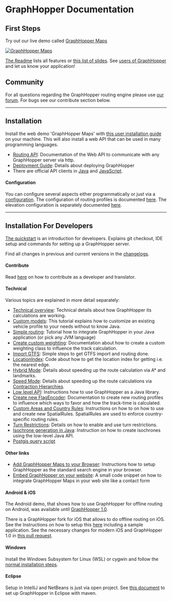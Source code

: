 # GraphHopper Documentation

## First Steps

Try out our live demo called [GraphHopper Maps](https://graphhopper.com/maps)

 [![GraphHopper Maps](https://karussell.files.wordpress.com/2014/12/graphhopper-maps-0-4-preview.png)](https://graphhopper.com/maps)

[The Readme](../README.md#features) lists all features or [this list of slides](https://graphhopper.com/public/slides/).
See [users of GraphHopper](https://www.graphhopper.com/showcases/) and let us know your application!

## Community

For all questions regarding the GraphHopper routing engine please use [our forum](https://discuss.graphhopper.com). 
For bugs see our contribute section below.

---

## Installation

Install the web demo 'GraphHopper Maps' with [this user installation guide](../README.md#installation) on your
machine. This will also install a web API that can be used in many programming languages.

 * [Routing API](./web/api-doc.md): Documentation of the Web API to communicate with any GraphHopper server via http.
 * [Deployment Guide](./core/deploy.md): Details about deploying GraphHopper 
 * There are official API clients in [Java](https://github.com/graphhopper/graphhopper/tree/master/client-hc) and [JavaScript](https://github.com/graphhopper/directions-api-js-client).

#### Configuration

You can configure several aspects either programmatically or just via a [configuration](../config-example.yml).
The configuration of routing profiles is documented [here](./core/profiles.md).
The elevation configuration is separately documented [here](./core/elevation.md).

---

## Installation For Developers

[The quickstart](./core/quickstart-from-source.md) is an introduction for developers. Explains git checkout, IDE setup and commands for setting up a GraphHopper server.

Find all changes in previous and current versions in the [changelogs](../CHANGELOG.md).

#### Contribute

Read [here](../CONTRIBUTING.md) on how to contribute as a developer and translator.

#### Technical

Various topics are explained in more detail separately:

 * [Technical overview](./core/technical.md): Technical details about how GraphHopper its calculations are working.
 * [Custom models](./core/custom-models.md): This tutorial explains how to customize an existing vehicle profile to your needs without to know Java.
 * [Simple routing](./core/routing.md): Tutorial how to integrate GraphHopper in your Java application (or pick any JVM language)
 * [Create custom weighting](./core/weighting.md): Documentation about how to create a custom weighting class to influence the track calculation.
 * [Import GTFS](../reader-gtfs): Simple steps to get GTFS import and routing done.
 * [LocationIndex](../example/src/main/java/com/graphhopper/example/LocationIndexExample.java): Code about how to get the location index for getting i.e. the nearest edge. 
 * [Hybrid Mode](./core/landmarks.md): Details about speeding up the route calculation via A* and landmarks.
 * [Speed Mode](./core/ch.md): Details about speeding up the route calculations via [Contraction Hierarchies](http://en.wikipedia.org/wiki/Contraction_hierarchies).
 * [Low level API](./core/low-level-api.md): Instructions how to use GraphHopper as a Java library.
 * [Create new FlagEncoder](./core/create-new-flagencoder.md): Documentation to create new routing profiles to influence which ways to favor and how the track-time is calculated.
 * [Custom Areas and Country Rules](./core/custom-areas-and-country-rules.md): Instructions on how to on how to use and create new SpatialRules. SpatialRules are used to enforce country-specific routing rules.
 * [Turn Restrictions](./core/turn-restrictions.md): Details on how to enable and use turn restrictions.
 * [Isochrone generation in Java](./isochrone/java.md): Instruction on how to create isochrones using the low-level Java API.
 * [Postgis query script](../core/files/postgis)


#### Other links

 * [Add GraphHopper Maps to your Browser](./web/open-search.md): Instructions how to setup GraphHopper as the standard search engine in your browser.
 * [Embed GraphHopper on your website](https://github.com/karussell/graphhopper-embed-form): A small code snippet on how to integrate GraphHopper Maps in your web site like a contact form

#### Android & iOS

The Android demo, that shows how to use GraphHopper for offline routing on
Android, was available until [GraphHopper 1.0](https://github.com/graphhopper/graphhopper/tree/1.0/android).

There is a GraphHopper fork for iOS that allows to do offline routing on
iOS. See the Instructions on how to setup this [here](https://github.com/graphhopper/graphhopper-ios/) including a sample application.
See the necessary changes for modern iOS and GraphHopper 1.0 in [this pull request](https://github.com/graphhopper/graphhopper-ios/pull/47).

#### Windows

Install the Windows Subsystem for Linux (WSL) or cygwin and follow the
[normal installation steps](../README.md#installation).

#### Eclipse

Setup in IntelliJ and NetBeans is just via open project. See [this document](./core/eclipse-setup.md) 
to set up GraphHopper in Eclipse with maven.
